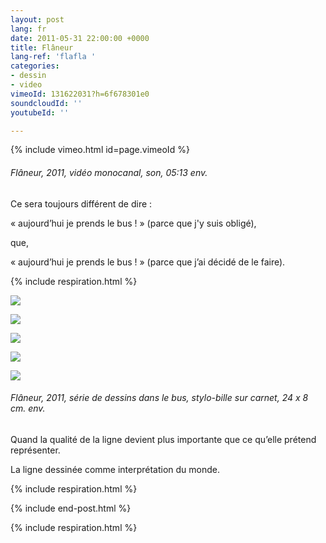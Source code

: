 ```yaml
---
layout: post
lang: fr
date: 2011-05-31 22:00:00 +0000
title: Flâneur
lang-ref: 'flafla '
categories:
- dessin
- video
vimeoId: 131622031?h=6f678301e0
soundcloudId: ''
youtubeId: ''

---
```

{% include vimeo.html id=page.vimeoId %}

###### _Flâneur_, 2011, vidéo monocanal, son, 05:13 env.

Ce sera toujours différent de dire : 

« aujourd’hui je prends le bus ! » (parce que j'y suis obligé), 

que,

« aujourd’hui je prends le bus ! » (parce que j’ai décidé de le faire).

{% include respiration.html %}

![](/mepierdoparaver/imgs/fla007-up.jpg)

![](/mepierdoparaver/imgs/fla008-up.jpg)

![](/mepierdoparaver/imgs/fla010-up.jpg)

![](/mepierdoparaver/imgs/fla012-up.jpg)

![](/mepierdoparaver/imgs/fla014-up.jpg)

###### _Flâneur_, 2011, série de dessins dans le bus, stylo-bille sur carnet, 24 x 8 cm. env.

Quand la qualité de la ligne devient plus importante que ce qu’elle prétend représenter.

La ligne dessinée comme interprétation du monde.

{% include respiration.html %}

{% include end-post.html %}

{% include respiration.html %}